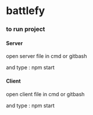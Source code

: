 <h1>battlefy</h1>
<h3>to run project</h3>

<h4>Server</h4>
<p>open server file in cmd or gitbash </p>
<p>and type : npm start </p>

<h4>Client</h4>
<p>open client file in cmd or gitbash </p>
<p>and type : npm start </p>

